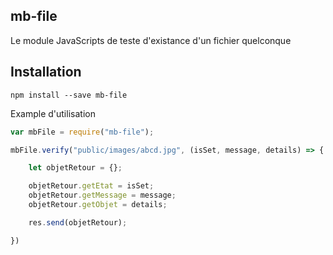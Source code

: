 ## mb-file

Le module JavaScripts de teste d'existance d'un fichier quelconque

## Installation

`npm install --save mb-file`

Example d'utilisation

```js
var mbFile = require("mb-file");

mbFile.verify("public/images/abcd.jpg", (isSet, message, details) => {

    let objetRetour = {};

    objetRetour.getEtat = isSet;
    objetRetour.getMessage = message;
    objetRetour.getObjet = details;

    res.send(objetRetour);

})
```